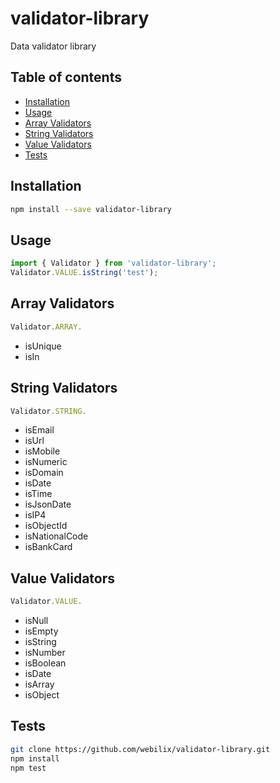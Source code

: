 # validator-library

Data validator library

## Table of contents

-   [Installation](#installation)
-   [Usage](#usage-typescript)
-   [Array Validators](#array-validators)
-   [String Validators](#string-validators)
-   [Value Validators](#value-validators)
-   [Tests](#tests)

## Installation

```bash
npm install --save validator-library
```

## Usage

```typescript
import { Validator } from 'validator-library';
Validator.VALUE.isString('test');
```

## Array Validators

```javascript
Validator.ARRAY.
```

-   isUnique
-   isIn

## String Validators

```javascript
Validator.STRING.
```

-   isEmail
-   isUrl
-   isMobile
-   isNumeric
-   isDomain
-   isDate
-   isTime
-   isJsonDate
-   isIP4
-   isObjectId
-   isNationalCode
-   isBankCard

## Value Validators

```javascript
Validator.VALUE.
```

-   isNull
-   isEmpty
-   isString
-   isNumber
-   isBoolean
-   isDate
-   isArray
-   isObject

## Tests

```bash
git clone https://github.com/webilix/validator-library.git
npm install
npm test
```
